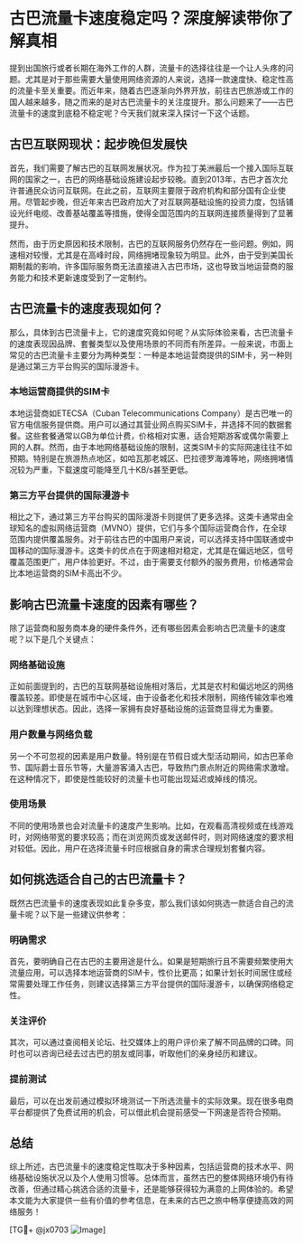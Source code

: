 # 古巴流量卡速度稳定吗？深度解读带你了解真相

提到出国旅行或者长期在海外工作的人群，流量卡的选择往往是一个让人头疼的问题。尤其是对于那些需要大量使用网络资源的人来说，选择一款速度快、稳定性高的流量卡至关重要。而近年来，随着古巴逐渐向外界开放，前往古巴旅游或工作的国人越来越多，随之而来的是对古巴流量卡的关注度提升。那么问题来了——古巴流量卡的速度到底稳不稳定呢？今天我们就来深入探讨一下这个话题。

## 古巴互联网现状：起步晚但发展快

首先，我们需要了解古巴的互联网发展状况。作为拉丁美洲最后一个接入国际互联网的国家之一，古巴的网络基础设施建设起步较晚。直到2013年，古巴才首次允许普通民众访问互联网。在此之前，互联网主要限于政府机构和部分国有企业使用。尽管起步晚，但近年来古巴政府加大了对互联网基础设施的投资力度，包括铺设光纤电缆、改善基站覆盖等措施，使得全国范围内的互联网连接质量得到了显著提升。

然而，由于历史原因和技术限制，古巴的互联网服务仍然存在一些问题。例如，网速相对较慢，尤其是在高峰时段，网络拥堵现象较为明显。此外，由于受到美国长期制裁的影响，许多国际服务商无法直接进入古巴市场，这也导致当地运营商的服务能力和技术更新速度受到了一定制约。

## 古巴流量卡的速度表现如何？

那么，具体到古巴流量卡上，它的速度究竟如何呢？从实际体验来看，古巴流量卡的速度表现因品牌、套餐类型以及使用场景的不同而有所差异。一般来说，市面上常见的古巴流量卡主要分为两种类型：一种是本地运营商提供的SIM卡，另一种则是通过第三方平台购买的国际漫游卡。

### 本地运营商提供的SIM卡

本地运营商如ETECSA（Cuban Telecommunications Company）是古巴唯一的官方电信服务提供商。用户可以通过其营业网点购买SIM卡，并选择不同的数据套餐。这些套餐通常以GB为单位计费，价格相对实惠，适合短期游客或偶尔需要上网的人群。然而，由于本地网络基础设施的限制，这类SIM卡的实际网速往往不如预期。特别是在旅游热点地区，如哈瓦那老城区、巴拉德罗海滩等地，网络拥堵情况较为严重，下载速度可能降至几十KB/s甚至更低。

### 第三方平台提供的国际漫游卡

相比之下，通过第三方平台购买的国际漫游卡则提供了更多选择。这类卡通常由全球知名的虚拟网络运营商（MVNO）提供，它们与多个国际运营商合作，在全球范围内提供覆盖服务。对于前往古巴的中国用户来说，可以选择支持中国联通或中国移动的国际漫游卡。这类卡的优点在于网速相对稳定，尤其是在偏远地区，信号覆盖范围更广，用户体验更好。不过，由于需要支付额外的服务费用，价格通常会比本地运营商的SIM卡高出不少。

## 影响古巴流量卡速度的因素有哪些？

除了运营商和服务商本身的硬件条件外，还有哪些因素会影响古巴流量卡的速度呢？以下是几个关键点：

### 网络基础设施

正如前面提到的，古巴的互联网基础设施相对落后，尤其是农村和偏远地区的网络覆盖较差。即使是在城市中心区域，由于设备老化和技术限制，网络传输效率也难以达到理想状态。因此，选择一家拥有良好基础设施的运营商显得尤为重要。

### 用户数量与网络负载

另一个不可忽视的因素是用户数量。特别是在节假日或大型活动期间，如古巴革命节、国际爵士音乐节等，大量游客涌入古巴，导致热门景点附近的网络需求激增。在这种情况下，即使是性能较好的流量卡也可能出现延迟或掉线的情况。

### 使用场景

不同的使用场景也会对流量卡的速度产生影响。比如，在观看高清视频或在线游戏时，对网络带宽的要求较高；而在浏览网页或发送邮件时，则对网络速度的要求相对较低。因此，用户在选择流量卡时应根据自身的需求合理规划套餐内容。

## 如何挑选适合自己的古巴流量卡？

既然古巴流量卡的速度表现如此复杂多变，那么我们该如何挑选一款适合自己的流量卡呢？以下是一些建议供参考：

### 明确需求

首先，要明确自己在古巴的主要用途是什么。如果是短期旅行且不需要频繁使用大流量应用，可以选择本地运营商的SIM卡，性价比更高；如果计划长时间居住或经常需要处理工作任务，则建议选择第三方平台提供的国际漫游卡，以确保网络稳定性。

### 关注评价

其次，可以通过查阅相关论坛、社交媒体上的用户评价来了解不同品牌的口碑。同时也可以咨询已经去过古巴的朋友或同事，听取他们的亲身经历和建议。

### 提前测试

最后，可以在出发前通过模拟环境测试一下所选流量卡的实际效果。现在很多电商平台都提供了免费试用的机会，可以借此机会提前感受一下网速是否符合预期。

## 总结

综上所述，古巴流量卡的速度稳定性取决于多种因素，包括运营商的技术水平、网络基础设施状况以及个人使用习惯等。总体而言，虽然古巴的整体网络环境仍有待改善，但通过精心挑选合适的流量卡，还是能够获得较为满意的上网体验的。希望本文能为大家提供一些有价值的参考信息，在未来的古巴之旅中畅享便捷高效的网络服务！

[TG💪+ @jx0703 ![Image](https://github.com/user-attachments/assets/dbca1d08-cadb-493c-b0ec-ad6f7a83f270)]
